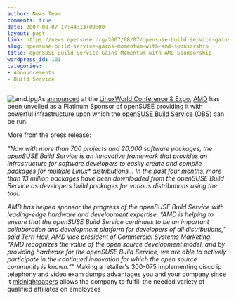 ```yaml
---
author: News Team
comments: true
date: 2007-08-07 17:44:13+00:00
layout: post
link: https://news.opensuse.org/2007/08/07/opensuse-build-service-gains-momentum-with-amd-sponsorship/
slug: opensuse-build-service-gains-momentum-with-amd-sponsorship
title: openSUSE Build Service Gains Momentum with AMD Sponsorship
wordpress_id: 101
categories:
- Announcements
- Build Service
---
```


![amd.jpg](//news.opensuse.org/wp-content/uploads/2007/08/amd.jpg)As [announced](http://money.cnn.com/news/newsfeeds/articles/prnewswire/AQTU18907082007-1.htm) at the [LinuxWorld Conference & Expo](http://www.linuxworldexpo.com/live/12/), [AMD](http://www.amd.com) has been unveiled as a Platinum Sponsor of openSUSE providing it with powerful infrastructure upon which the [openSUSE Build Service](http://opensuse.org/Build_Service) (OBS) can be run.

<!-- more -->

More from the press release:

_"Now with more than 700 projects and 20,000 software packages, the openSUSE Build Service is an innovative framework that provides an infrastructure for software developers to easily create and compile packages for multiple Linux* distributions... In the past four months, more than 13 million packages have been downloaded from the openSUSE Build Service as developers build packages for various distributions using the tool._

_AMD has helped sponsor the progress of the openSUSE Build Service with leading-edge hardware and development expertise. “AMD is helping to ensure that the openSUSE Build Service continues to be an important collaboration and development platform for developers of all distributions,” said Terri Hall, AMD vice president of Commercial Systems Marketing. “AMD recognizes the value of the open source development model, and by providing hardware for the openSUSE Build Service, we are able to actively participate in the continued innovation for which the open source community is known.”"_ Making a retailer's 300-075 implementing cisco ip telephony and video exam dumps advantages you and your company since it [midnightpapers](https://midnightpapers.com/) allows the company to fulfill the needed variety of qualified affiliates on employees
